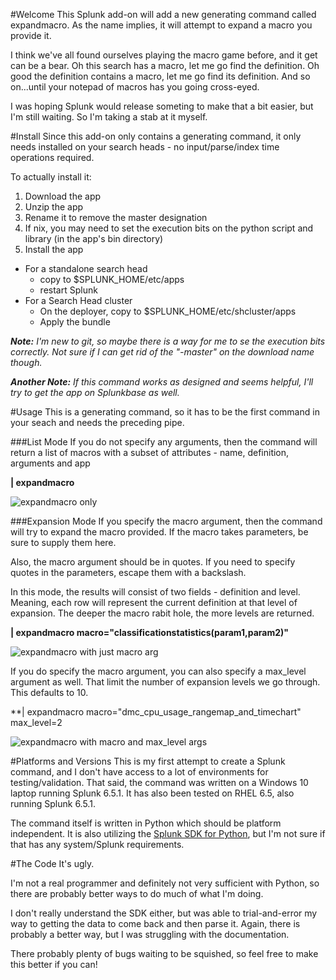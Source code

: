 #Welcome
This Splunk add-on will add a new generating command called expandmacro.  As the name implies, it will attempt to expand a macro you provide it.

I think we've all found ourselves playing the macro game before, and it get can be a bear.  Oh this search has a macro, let me go find the definition.  Oh good the definition contains a macro, let me go find its definition.  And so on...until your notepad of macros has you going cross-eyed.

I was hoping Splunk would release someting to make that a bit easier, but I'm still waiting.  So I'm taking a stab at it myself.

#Install
Since this add-on only contains a generating command, it only needs installed on your search heads - no input/parse/index time operations required.  

To actually install it:

1. Download the app
2. Unzip the app
3. Rename it to remove the master designation
4. If nix, you may need to set the execution bits on the python script and library (in the app's bin directory)
5. Install the app
  * For a standalone search head
      * copy to $SPLUNK_HOME/etc/apps
      * restart Splunk
   * For a Search Head cluster
      * On the deployer, copy to $SPLUNK_HOME/etc/shcluster/apps
      * Apply the bundle

***Note:*** *I'm new to git, so maybe there is a way for me to se the execution bits correctly.  Not sure if I can get rid of the "-master" on the download name though.*

***Another Note:*** *If this command works as designed and seems helpful, I'll try to get the app on Splunkbase as well.*

#Usage
This is a generating command, so it has to be the first command in your seach and needs the preceding pipe.

###List Mode
If you do not specify any arguments, then the command will return a list of macros with a subset of attributes - name, definition, arguments and app

**| expandmacro**

![expandmacro only](../Images/expandmacro_no_params.png?raw=true)

###Expansion Mode
If you specify the macro argument, then the command will try to expand the macro provided.  If the macro takes parameters, be sure to supply them here. 

Also, the macro argument should be in quotes.  If you need to specify quotes in the parameters, escape them with a backslash.

In this mode, the results will consist of two fields - definition and level.  Meaning, each row will represent the current definition at that level of expansion.  The deeper the macro rabit hole, the more levels are returned.

**| expandmacro macro="classificationstatistics(param1,param2)"**

![expandmacro with just macro arg](../Images/expandmacro_macro_only.png?raw=true)

If you do specify the macro argument, you can also specify a max_level argument as well.  That limit the number of expansion levels we go through.  This defaults to 10.

**| expandmacro macro="dmc_cpu_usage_rangemap_and_timechart" max_level=2

![expandmacro with macro and max_level args](../Images/expandmacro_macro_and_level.png?raw=true)

#Platforms and Versions
This is my first attempt to create a Splunk command, and I don't have access to a lot of environments for testing/validation.  That said, the command was written on a Windows 10 laptop running Splunk 6.5.1.  It has also been tested on RHEL 6.5, also running Splunk 6.5.1.

The command itself is written in Python which should be platform independent.  It is also utilizing the [Splunk SDK for Python](http://dev.splunk.com/python), but I'm not sure if that has any system/Splunk requirements.

#The Code
It's ugly.  

I'm not a real programmer and definitely not very sufficient with Python, so there are probably better ways to do much of what I'm doing.

I don't really understand the SDK either, but was able to trial-and-error my way to getting the data to come back and then parse it.  Again, there is probably a better way, but I was struggling with the documentation.

There probably plenty of bugs waiting to be squished, so feel free to make this better if you can!
